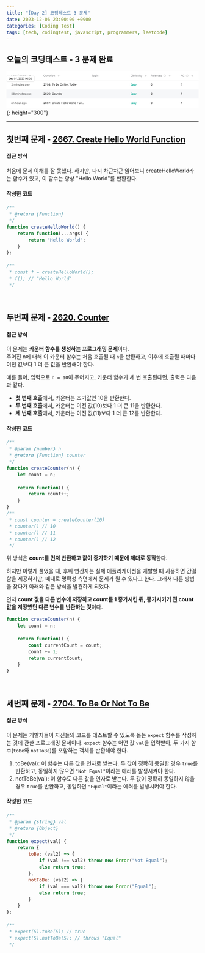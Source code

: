 ```yaml
---
title: "[Day 2] 코딩테스트 3 문제"
date: 2023-12-06 23:00:00 +0900
categories: [Coding Test]
tags: [tech, codingtest, javascript, programmers, leetcode]
---
```


## **오늘의 코딩테스트 - 3 문제 완료**
![LeetCode3](../../assets/img/posts/CodingTest/2023-12-06/leetCode3.png){: height="300"} 

---

## **첫번째 문제 - [2667. Create Hello World Function](https://leetcode.com/problems/create-hello-world-function/?envType=study-plan-v2&envId=30-days-of-javascript)**

#### **접근 방식**
처음에 문제 이해를 잘 못했다. 하지만, 다시 차근차근 읽어보니 createHelloWorld라는 함수가 있고, 이 함수는 항상 "Hello World"를 반환한다.  

#### **작성한 코드**
```javascript
/**
 * @return {Function}
 */
function createHelloWorld() {
    return function(...args) {
        return "Hello World";
    }
};

/**
 * const f = createHelloWorld();
 * f(); // "Hello World"
 */
```

<br>

## **두번째 문제 - [2620. Counter](https://leetcode.com/problems/counter/description/?envType=study-plan-v2&envId=30-days-of-javascript)**

#### **접근 방식**
이 문제는 **카운터 함수를 생성하는 프로그래밍 문제**이다.  
주어진 n에 대해 이 카운터 함수는 처음 호출될 때 `n`을 반환하고, 이후에 호출될 때마다 이전 값보다 1 더 큰 값을 반환해야 한다.  

예를 들어, 입력으로 `n = 10`이 주어지고, 카운터 함수가 세 번 호출된다면, 출력은 다음과 같다.  
- **첫 번째 호출**에서, 카운터는 초기값인 10을 반환한다.
- **두 번째 호출**에서, 카운터는 이전 값(10)보다 1 더 큰 11을 반환한다.
- **세 번째 호출**에서, 카운터는 이전 값(11)보다 1 더 큰 12를 반환한다.

#### **작성한 코드**
```javascript
/**
 * @param {number} n
 * @return {Function} counter
 */
function createCounter(n) {
    let count = n;

    return function() {
        return count++;
    }
}
/** 
 * const counter = createCounter(10)
 * counter() // 10
 * counter() // 11
 * counter() // 12
 */
```

위 방식은 **count를 먼저 반환하고 값이 증가하기 때문에 제대로 동작**한다.  

하지만 이렇게 풀었을 때, 후위 연산자는 실제 애플리케이션을 개발할 때 사용하면 간결함을 제공하지만, 때때로 명확성 측면에서 문제가 될 수 있다고 한다. 그래서 다른 방법을 찾다가 아래와 같은 방식을 발견하게 되었다.  

먼저 **count 값을 다른 변수에 저장하고 count를 1 증가시킨 뒤, 증가시키기 전 count 값을 저장했던 다른 변수를 반환하는 것**이다.  

```javascript
function createCounter(n) {
    let count = n;

    return function() {
        const currentCount = count;
        count += 1;
        return currentCount;
    }
}
```

<br>

## **세번째 문제 - [2704. To Be Or Not To Be](https://leetcode.com/problems/to-be-or-not-to-be/description/?envType=study-plan-v2&envId=30-days-of-javascript)**

#### **접근 방식**
이 문제는 개발자들이 자신들의 코드를 테스트할 수 있도록 돕는 `expect` 함수를 작성하는 것에 관한 프로그래밍 문제이다. `expect` 함수는 어떤 값 `val`을 입력받아, 두 가지 함수(`toBe`와 `notToBe`)를 포함하는 객체를 반환해야 한다.  
1. toBe(val): 이 함수는 다른 값을 인자로 받는다. 두 값이 정확히 동일한 경우 `true`를 반환하고, 동일하지 않으면 `"Not Equal"`이라는 에러를 발생시켜야 한다.  
2. notToBe(val): 이 함수도 다른 값을 인자로 받는다. 두 값이 정확히 동일하지 않을 경우 `true`를 반환하고, 동일하면 `"Equal"`이라는 에러를 발생시켜야 한다.  

#### **작성한 코드**
```javascript
/**
 * @param {string} val
 * @return {Object}
 */
function expect(val) {
    return {
        toBe: (val2) => {
            if (val !== val2) throw new Error("Not Equal");
            else return true;
        },
        notToBe: (val2) => {
            if (val === val2) throw new Error("Equal");
            else return true;
        }
    }
};

/**
 * expect(5).toBe(5); // true
 * expect(5).notToBe(5); // throws "Equal"
 */
```